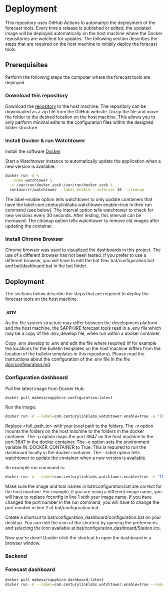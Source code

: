 # Deployment

This repository uses GitHub Actions to automatize the deployment of the forecast tools. Every time a release is published or edited, the updated image will be deployed automatically on the host machine where the Docker repositories are watched for updates. The following section describes the steps that are required on the host machine to initially deploy the forecast tools.

## Prerequisites
Perform the following steps the computer where the forecast tools are deployed.

### Download this repository
Download the [repository](https://github.com/hydrosolutions/SAPPHIRE_Forecast_Tools) to the host machine. The repository can be downloaded as a zip file from the GitHub website. Unzip the file and move the folder to the desired location on the host machine. This allows you to only perform minimal edits to the configuration files within the designed folder structure.

### Install Docker & run Watchtower
Install the software [Docker](https://docs.docker.com/install/)

Start a Watchtower instance to automatically update the application when a new version is available:
```bash
docker run -d \
  --name watchtower \
  -v /var/run/docker.sock:/var/run/docker.sock \
  containrrr/watchtower --label-enable --interval 30 --cleanup
```
The label-enable option tells watchtower to only update containers that have the label com.centurylinklabs.watchtower.enable=true in their run command (see below). The interval option tells watchtower to check for new versions every 30 seconds. After testing, this intervall can be increased. The cleanup option tells watchtower to remove old images after updating the container.

### Install Chrome Browser
Chrome browser was used to visualized the dashboards in this project. The use of a different browser has not been tested. If you prefer to use a different browser, you will have to edit the bat files bat/configuration.bat and bat/dashboard.bat in the bat folder.

## Deployment
The sections below describe the steps that are required to deploy the forecast tools on the host machine.

### .env
As the file system structure may differ between the development platform and the host machine, the SAPPHIRE forecast tools read in a .env file which may be a copy of the .env_develop file, when run within a docker container.

Copy .env_develop to .env and edit the file where required (if for example the locations for the bulletin templates on the host machine differs from the location of the bulletin templates in this repository). Please read the instructions about the configuration of the .env file in the file [doc/configuration.md](doc/configuration.md).

### Configuration dashboard
Pull the latest image from Docker Hub:
```bash
docker pull mabesa/sapphire-configuration:latest
```
Run the image:
```bash
docker run -d --label=com.centurylinklabs.watchtower.enable=true -e "IN_DOCKER_CONTAINER=True" -v <full_path_to>/config:/app/apps/config -v <full_path_to>/data:/app/data -v <full_path_to>/bat:/app/bat -p 3647:3647 --name fcconfig mabesa/sapphire-configuration:latest
```
Replace <full_path_to> with your local path to the folders. The -v option mounts the folders on the host machine to the folders in the docker container. The -p option maps the port 3647 on the host machine to the port 3647 in the docker container. The -e option sets the environment variable IN_DOCKER_CONTAINER to True. This is required to run the dashboard locally in the docker container. The --label option tells watchtower to update the container when a new version is available.

An example run command is:
```bash
docker run -d --label=com.centurylinklabs.watchtower.enable=true -e "IN_DOCKER_CONTAINER=True" -v /home/sarah/SAPPHIRE_Forecast_Tools/apps/config:/app/apps/config -v /home/sarah/SAPPHIRE_Forecast_Tools/data:/app/data -v /home/sarah/SAPPHIRE_Forecast_Tools/bat:/app/bat -p 3647:3647 --name fcconfig mabesa/sapphire-configuration:latest
```

Make sure the image and tool names in bat/configuration.bat are correct for the host machine. For example, if you are using a different image name, you will have to replace fcconfig in line 1 with your image name. If you have changed the port number in the run command, you will have to change the port number in line 2 of bat/configuration.bat.

Create a shortcut to bat/configuration_dashboard/configuration.bat on your desktop. You can edit the icon of the shortcut by opening the preferences and selecting the icon available at bat/configuration_dashboard/Station.ico.

Now you're done! Double click the shortcut to open the dashboard in a browser window.

### Backend


### Forecast dashboard
```bash
docker pull mabesa/sapphire-dashboard:latest
docker run -d --label=com.centurylinklabs.watchtower.enable=true --name fcdashboard mabesa/sapphire-dashboard:latest
```





